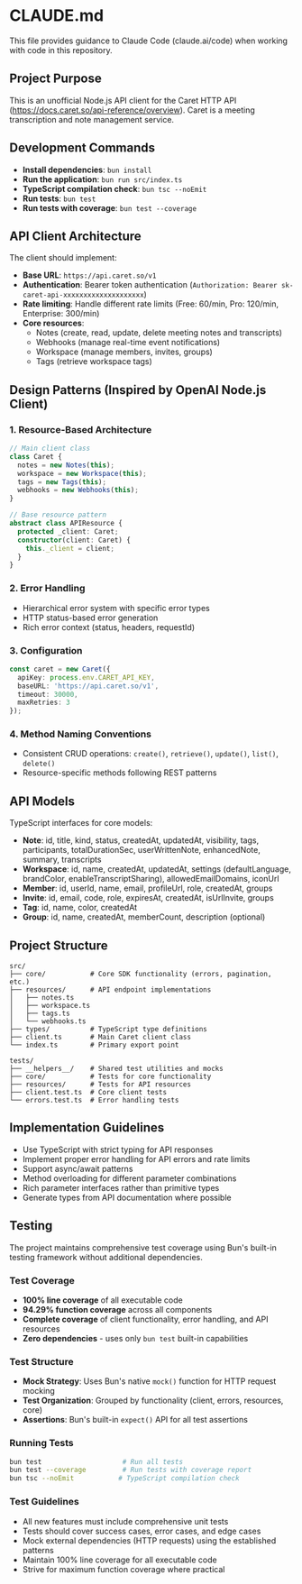 # CLAUDE.md

This file provides guidance to Claude Code (claude.ai/code) when working with code in this repository.

## Project Purpose

This is an unofficial Node.js API client for the Caret HTTP API (https://docs.caret.so/api-reference/overview). Caret is a meeting transcription and note management service.

## Development Commands

- **Install dependencies**: `bun install`
- **Run the application**: `bun run src/index.ts`
- **TypeScript compilation check**: `bun tsc --noEmit`
- **Run tests**: `bun test`
- **Run tests with coverage**: `bun test --coverage`

## API Client Architecture

The client should implement:

- **Base URL**: `https://api.caret.so/v1`
- **Authentication**: Bearer token authentication (`Authorization: Bearer sk-caret-api-xxxxxxxxxxxxxxxxxxxx`)
- **Rate limiting**: Handle different rate limits (Free: 60/min, Pro: 120/min, Enterprise: 300/min)
- **Core resources**:
  - Notes (create, read, update, delete meeting notes and transcripts)
  - Webhooks (manage real-time event notifications)
  - Workspace (manage members, invites, groups)
  - Tags (retrieve workspace tags)

## Design Patterns (Inspired by OpenAI Node.js Client)

### 1. Resource-Based Architecture
```typescript
// Main client class
class Caret {
  notes = new Notes(this);
  workspace = new Workspace(this);
  tags = new Tags(this);
  webhooks = new Webhooks(this);
}

// Base resource pattern
abstract class APIResource {
  protected _client: Caret;
  constructor(client: Caret) {
    this._client = client;
  }
}
```

### 2. Error Handling
- Hierarchical error system with specific error types
- HTTP status-based error generation
- Rich error context (status, headers, requestId)

### 3. Configuration
```typescript
const caret = new Caret({
  apiKey: process.env.CARET_API_KEY,
  baseURL: 'https://api.caret.so/v1',
  timeout: 30000,
  maxRetries: 3
});
```

### 4. Method Naming Conventions
- Consistent CRUD operations: `create()`, `retrieve()`, `update()`, `list()`, `delete()`
- Resource-specific methods following REST patterns

## API Models

TypeScript interfaces for core models:

- **Note**: id, title, kind, status, createdAt, updatedAt, visibility, tags, participants, totalDurationSec, userWrittenNote, enhancedNote, summary, transcripts
- **Workspace**: id, name, createdAt, updatedAt, settings (defaultLanguage, brandColor, enableTranscriptSharing), allowedEmailDomains, iconUrl
- **Member**: id, userId, name, email, profileUrl, role, createdAt, groups
- **Invite**: id, email, code, role, expiresAt, createdAt, isUrlInvite, groups
- **Tag**: id, name, color, createdAt
- **Group**: id, name, createdAt, memberCount, description (optional)

## Project Structure

```
src/
├── core/           # Core SDK functionality (errors, pagination, etc.)
├── resources/      # API endpoint implementations
│   ├── notes.ts
│   ├── workspace.ts
│   ├── tags.ts
│   └── webhooks.ts
├── types/          # TypeScript type definitions
├── client.ts       # Main Caret client class
└── index.ts        # Primary export point

tests/
├── __helpers__/    # Shared test utilities and mocks
├── core/           # Tests for core functionality
├── resources/      # Tests for API resources
├── client.test.ts  # Core client tests
└── errors.test.ts  # Error handling tests
```

## Implementation Guidelines

- Use TypeScript with strict typing for API responses
- Implement proper error handling for API errors and rate limits
- Support async/await patterns
- Method overloading for different parameter combinations
- Rich parameter interfaces rather than primitive types
- Generate types from API documentation where possible

## Testing

The project maintains comprehensive test coverage using Bun's built-in testing framework without additional dependencies.

### Test Coverage
- **100% line coverage** of all executable code
- **94.29% function coverage** across all components
- **Complete coverage** of client functionality, error handling, and API resources
- **Zero dependencies** - uses only `bun test` built-in capabilities

### Test Structure
- **Mock Strategy**: Uses Bun's native `mock()` function for HTTP request mocking
- **Test Organization**: Grouped by functionality (client, errors, resources, core)
- **Assertions**: Bun's built-in `expect()` API for all test assertions

### Running Tests
```bash
bun test                    # Run all tests
bun test --coverage         # Run tests with coverage report
bun tsc --noEmit           # TypeScript compilation check
```

### Test Guidelines
- All new features must include comprehensive unit tests
- Tests should cover success cases, error cases, and edge cases
- Mock external dependencies (HTTP requests) using the established patterns
- Maintain 100% line coverage for all executable code
- Strive for maximum function coverage where practical